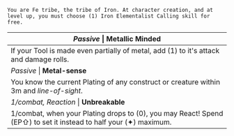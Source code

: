 	You are Fe tribe, the tribe of Iron. At character creation, and at level up, you must choose (1) Iron Elementalist Calling skill for free.

| *Passive* \| **Metallic Minded**                                                                                 |
| ---------------------------------------------------------------------------------------------------------------- |
| If your Tool is made even partially of metal, add (1) to it's attack and damage rolls.                           |
| *Passive* \| **Metal-sense**                                                                                     |
| You know the current Plating of any construct or creature within 3m and *line-of-sight*.                         |
| *1/combat, Reaction* \| **Unbreakable**                                                                          |
| 1/combat, when your Plating drops to (0), you may React! Spend (EP⇧) to set it instead to half your (✦) maximum. |

